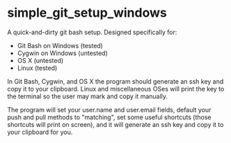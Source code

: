 # simple_git_setup_windows
A quick-and-dirty git bash setup.
Designed specifically for:
- Git Bash on Windows (tested)
- Cygwin on Windows (untested)
- OS X (untested)
- Linux (tested)

In Git Bash, Cygwin, and OS X the program should generate an ssh key and copy it to your clipboard. Linux and miscellaneous OSes will print the key to the terminal so the user may mark and copy it manually.

The program will set your user.name and user.email fields, default your push and pull methods to "matching", set some useful shortcuts (those shortcuts will print on screen), and it will generate an ssh key and copy it to your clipboard for you.
